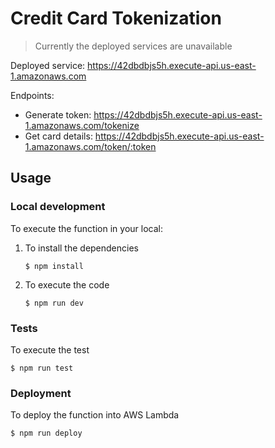 # Credit Card Tokenization

> Currently the deployed services are unavailable 

Deployed service: https://42dbdbjs5h.execute-api.us-east-1.amazonaws.com 

Endpoints:
  - Generate token: https://42dbdbjs5h.execute-api.us-east-1.amazonaws.com/tokenize
  - Get card details: https://42dbdbjs5h.execute-api.us-east-1.amazonaws.com/token/:token

## Usage

### Local development

To execute the function in your local:

1. To install the dependencies
    ```
    $ npm install
    ```

2. To execute the code
    ```
    $ npm run dev
    ```

### Tests

To execute the test

```
$ npm run test
```

### Deployment

To deploy the function into AWS Lambda

```
$ npm run deploy
```

